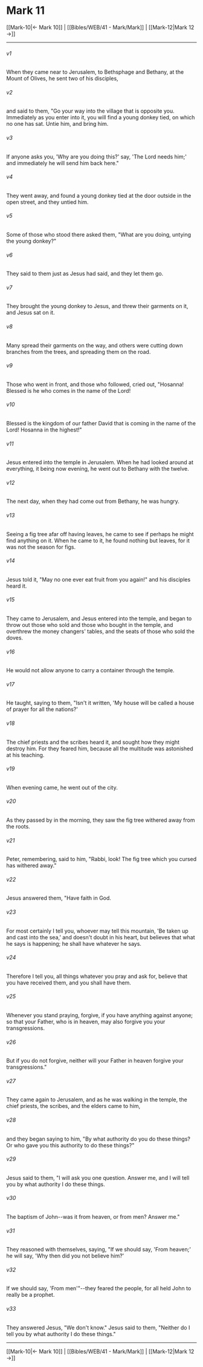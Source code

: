 # Mark 11

[[Mark-10|← Mark 10]] | [[Bibles/WEB/41 - Mark/Mark]] | [[Mark-12|Mark 12 →]]
***



###### v1 
When they came near to Jerusalem, to Bethsphage and Bethany, at the Mount of Olives, he sent two of his disciples, 

###### v2 
and said to them, "Go your way into the village that is opposite you. Immediately as you enter into it, you will find a young donkey tied, on which no one has sat. Untie him, and bring him. 

###### v3 
If anyone asks you, 'Why are you doing this?' say, 'The Lord needs him;' and immediately he will send him back here." 

###### v4 
They went away, and found a young donkey tied at the door outside in the open street, and they untied him. 

###### v5 
Some of those who stood there asked them, "What are you doing, untying the young donkey?" 

###### v6 
They said to them just as Jesus had said, and they let them go. 

###### v7 
They brought the young donkey to Jesus, and threw their garments on it, and Jesus sat on it. 

###### v8 
Many spread their garments on the way, and others were cutting down branches from the trees, and spreading them on the road. 

###### v9 
Those who went in front, and those who followed, cried out, "Hosanna! Blessed is he who comes in the name of the Lord! 

###### v10 
Blessed is the kingdom of our father David that is coming in the name of the Lord! Hosanna in the highest!" 

###### v11 
Jesus entered into the temple in Jerusalem. When he had looked around at everything, it being now evening, he went out to Bethany with the twelve. 

###### v12 
The next day, when they had come out from Bethany, he was hungry. 

###### v13 
Seeing a fig tree afar off having leaves, he came to see if perhaps he might find anything on it. When he came to it, he found nothing but leaves, for it was not the season for figs. 

###### v14 
Jesus told it, "May no one ever eat fruit from you again!" and his disciples heard it. 

###### v15 
They came to Jerusalem, and Jesus entered into the temple, and began to throw out those who sold and those who bought in the temple, and overthrew the money changers' tables, and the seats of those who sold the doves. 

###### v16 
He would not allow anyone to carry a container through the temple. 

###### v17 
He taught, saying to them, "Isn't it written, 'My house will be called a house of prayer for all the nations?' 

###### v18 
The chief priests and the scribes heard it, and sought how they might destroy him. For they feared him, because all the multitude was astonished at his teaching. 

###### v19 
When evening came, he went out of the city. 

###### v20 
As they passed by in the morning, they saw the fig tree withered away from the roots. 

###### v21 
Peter, remembering, said to him, "Rabbi, look! The fig tree which you cursed has withered away." 

###### v22 
Jesus answered them, "Have faith in God. 

###### v23 
For most certainly I tell you, whoever may tell this mountain, 'Be taken up and cast into the sea,' and doesn't doubt in his heart, but believes that what he says is happening; he shall have whatever he says. 

###### v24 
Therefore I tell you, all things whatever you pray and ask for, believe that you have received them, and you shall have them. 

###### v25 
Whenever you stand praying, forgive, if you have anything against anyone; so that your Father, who is in heaven, may also forgive you your transgressions. 

###### v26 
But if you do not forgive, neither will your Father in heaven forgive your transgressions." 

###### v27 
They came again to Jerusalem, and as he was walking in the temple, the chief priests, the scribes, and the elders came to him, 

###### v28 
and they began saying to him, "By what authority do you do these things? Or who gave you this authority to do these things?" 

###### v29 
Jesus said to them, "I will ask you one question. Answer me, and I will tell you by what authority I do these things. 

###### v30 
The baptism of John--was it from heaven, or from men? Answer me." 

###### v31 
They reasoned with themselves, saying, "If we should say, 'From heaven;' he will say, 'Why then did you not believe him?' 

###### v32 
If we should say, 'From men'"--they feared the people, for all held John to really be a prophet. 

###### v33 
They answered Jesus, "We don't know." Jesus said to them, "Neither do I tell you by what authority I do these things."

***
[[Mark-10|← Mark 10]] | [[Bibles/WEB/41 - Mark/Mark]] | [[Mark-12|Mark 12 →]]
